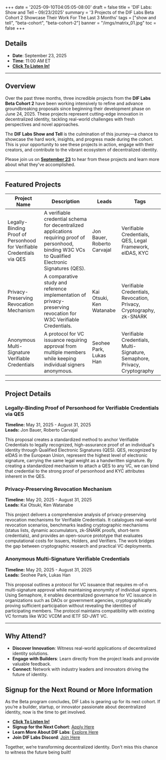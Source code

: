 +++
date = '2025-09-10T04:05:05-08:00'
draft = false
title = 'DIF Labs: Show and Tell – 09/23/2025'
summary = '3 Projects of the DIF Labs Beta Cohort 2 Showcase Their Work For The Last 3 Months'
tags = ["show and tell", "beta-cohort", "beta-cohort-2"]
banner = "/imgs/matrix_01.jpg"
toc = false
+++

## Details 

- **Date**: September 23, 2025  
- **Time**: 11:00 AM ET  
- **[Click To Listen In!](https://luma.com/849iikfj)**

---

## Overview

Over the past three months, three incredible projects from the **DIF Labs Beta Cohort 2** have been working intensively to
refine and advance groundbreaking proposals since beginning their development phase on June 24, 2025. These projects represent cutting-edge
innovation in decentralized identity, tackling real-world challenges with fresh perspectives and novel approaches.

The **DIF Labs Show and Tell** is the culmination of this journey—a chance to showcase the hard work, insights, and
progress made during the cohort. This is your opportunity to see these projects in action, engage with their creators,
and contribute to the vibrant ecosystem of decentralized identity.

Please join us on **[September 23]((https://luma.com/849iikfj))** to hear from these projects and learn more about what they've accomplished.

---

## Featured Projects

| **Project Name**                                  | **Description**                                                                           | **Leads**                              | **Tags**                                                                         |
|---------------------------------------------------|-------------------------------------------------------------------------------------------|----------------------------------------|----------------------------------------------------------------------------------|
| Legally-Binding Proof of Personhood for Verifiable Credentials via QES  | A verifiable credential schema for decentralized applications requiring proof of personhood, binding W3C VCs to Qualified Electronic Signatures (QES).  | Jon Bauer, Roberto Carvajal                          | Verifiable Credentials, QES, Legal Framework, eIDAS, KYC      |
| Privacy-Preserving Revocation Mechanism                                     | A comparative study and reference implementation of privacy-preserving revocation for W3C Verifiable Credentials.                                         | Kai Otsuki, Ken Watanabe | Verifiable Credentials, Revocation, Privacy, Cryptography, zk-SNARK |
| Anonymous Multi-Signature Verifiable Credentials                                           | A protocol for VC issuance requiring approval from multiple members while keeping individual signers anonymous. | Seohee Park, Lukas Han                             | Verifiable Credentials, Multi-Signature, Semaphore, Privacy, Cryptography      |

---

## Project Details

### Legally-Binding Proof of Personhood for Verifiable Credentials via QES
**Timeline:** May 31, 2025 - August 31, 2025  
**Leads:** Jon Bauer, Roberto Carvajal

This proposal creates a standardized method to anchor Verifiable Credentials to legally recognized, high-assurance proof of an individual's identity through Qualified Electronic Signatures (QES). QES, recognized by eIDAS in the European Union, represent the highest level of electronic signature, carrying the same legal weight as a handwritten signature. By creating a standardized mechanism to attach a QES to any VC, we can bind that credential to the strong proof of personhood and KYC attributes inherent in the QES.

### Privacy-Preserving Revocation Mechanism
**Timeline:** May 20, 2025 - August 31, 2025  
**Leads:** Kai Otsuki, Ken Watanabe

This project delivers a comprehensive analysis of privacy-preserving revocation mechanisms for Verifiable Credentials. It catalogues real-world revocation scenarios, benchmarks leading cryptographic mechanisms (status lists, dynamic accumulators, zk-SNARK proofs, short-term credentials), and provides an open-source prototype that evaluates computational costs for Issuers, Holders, and Verifiers. The work bridges the gap between cryptographic research and practical VC deployments.

### Anonymous Multi-Signature Verifiable Credentials
**Timeline:** May 20, 2025 - August 31, 2025  
**Leads:** Seohee Park, Lukas Han

This proposal outlines a protocol for VC issuance that requires m-of-n multi-signature approval while maintaining anonymity of individual signers. Using Semaphore, it enables decentralized governance for VC issuance in organizations such as DAOs or government agencies, cryptographically proving sufficient participation without revealing the identities of participating members. The protocol maintains compatibility with existing VC formats like W3C VCDM and IETF SD-JWT VC.

---

## Why Attend?

- **Discover Innovation**: Witness real-world applications of decentralized identity solutions.  
- **Engage with Builders**: Learn directly from the project leads and provide valuable feedback.  
- **Connect**: Network with industry leaders and innovators driving the future of identity.  


<h2 class="pulse">
 Signup for the Next Round or More Information
</h2>

As the Beta program concludes, DIF Labs is gearing up for its next cohort. If you’re a builder, startup, or innovator
passionate about decentralized identity, now is the time to get involved.

- **[Click To Listen In!](https://luma.com/849iikfj)**
- **Signup for the Next Cohort**: [Apply Here](https://forms.gle/c8gyHmqm14UPRGrd6)  
- **Learn More About DIF Labs**: [Explore Here](https://identity.foundation/labs)  
- **Join DIF Labs Discord**: [Join Here](https://discord.gg/972yqVmD)  

Together, we’re transforming decentralized identity. Don’t miss this chance to witness the future being built!

